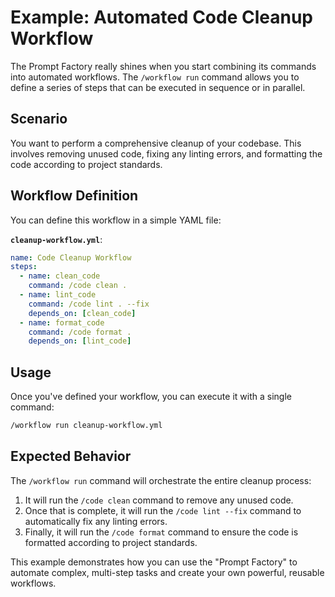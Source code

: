 # Example: Automated Code Cleanup Workflow

The Prompt Factory really shines when you start combining its commands into automated workflows. The `/workflow run` command allows you to define a series of steps that can be executed in sequence or in parallel.

## Scenario

You want to perform a comprehensive cleanup of your codebase. This involves removing unused code, fixing any linting errors, and formatting the code according to project standards.

## Workflow Definition

You can define this workflow in a simple YAML file:

**`cleanup-workflow.yml`**:
```yaml
name: Code Cleanup Workflow
steps:
  - name: clean_code
    command: /code clean .
  - name: lint_code
    command: /code lint . --fix
    depends_on: [clean_code]
  - name: format_code
    command: /code format .
    depends_on: [lint_code]
```

## Usage

Once you've defined your workflow, you can execute it with a single command:

```bash
/workflow run cleanup-workflow.yml
```

## Expected Behavior

The `/workflow run` command will orchestrate the entire cleanup process:

1.  It will run the `/code clean` command to remove any unused code.
2.  Once that is complete, it will run the `/code lint --fix` command to automatically fix any linting errors.
3.  Finally, it will run the `/code format` command to ensure the code is formatted according to project standards.

This example demonstrates how you can use the "Prompt Factory" to automate complex, multi-step tasks and create your own powerful, reusable workflows. 